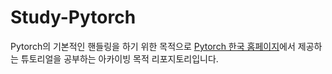 # Study-Pytorch
Pytorch의 기본적인 핸들링을 하기 위한 목적으로 <a href="https://tutorials.pytorch.kr/index.html">Pytorch 한국 홈페이지</a>에서 제공하는 튜토리얼을 공부하는 아카이빙 목적 리포지토리입니다.
